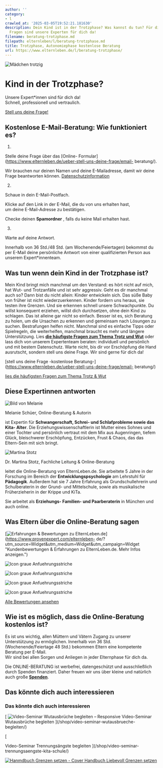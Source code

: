 ```yaml
---
author: ''
category:
- l
crawled_at: '2025-03-05T19:52:21.181630'
description: Dein Kind ist in der Trotzphase? Was kannst du tun? Für diese und andere
  Fragen sind unsere Experten für dich da!
filename: beratung-trotzphase.md
filepath: elternleben/l/beratung-trotzphase.md
title: Trotzphase, Autonomiephase kostenlose Beratung
url: https://www.elternleben.de/l/beratung-trotzphase/
---
```


![Mädchen
trotzig](/fileadmin/_processed_/3/d/csm_Header_Modul_Kita_Kind_u_Entwicklung_iStock_78717839_20b99fd191.jpg)

#  Kind in der Trotzphase?

Unsere Expert*innen sind für dich da!  
Schnell, professionell und vertraulich.

[ Stell uns deine Frage! ](/ueber-stell-uns-deine-frage/email-beratung/)

##  Kostenlose E-Mail-Beratung: Wie funktioniert es?

1.

Stelle deine Frage über das [Online-
Formular](https://www.elternleben.de/ueber-stell-uns-deine-frage/email-
beratung/).

Wir brauchen nur deinen Namen und deine E-Mailadresse, damit wir deine Frage
beantworten können.
[Datenschutzinformation](https://www.elternleben.de/datenschutzerklaerung/)

2.

Schaue in dein E-Mail-Postfach.

Klicke auf den Link in der E-Mail, die du von uns erhalten hast,  
um deine E-Mail-Adresse zu bestätigen.

Checke deinen **Spamordner** , falls du keine Mail erhalten hast.

3.

Warte auf deine Antwort.

Innerhalb von 36 Std./48 Std. (am Wochenende/Feiertagen) bekommst du per
E-Mail deine persönliche Antwort von einer qualifizierten Person aus unserem
Expert*innenteam.

##  Was tun wenn dein Kind in der Trotzphase ist?



Mein Kind bringt mich manchmal um den Verstand: es hört nicht auf mich, hat
Wut- und Trotzanfälle und ist sehr aggressiv. Geht es dir manchmal auch so?
Dann bist du nicht allein: Kinder entwickeln sich. Das süße Baby von früher
ist nicht wiederzuerkennen. Kinder fordern uns heraus, sie testen ihre
Grenzen. Und sie erkennen schnell unsere Schwachpunkte. Du willst konsequent
erziehen, willst dich durchsetzen, ohne dein Kind zu schlagen. Das ist alleine
gar nicht so einfach. Besser ist es, sich Beratung zu holen, um die Ursachen
zu erkennen und gemeinsam nach Lösungen zu suchen. Bestrafungen helfen nicht.
Manchmal sind es einfache Tipps oder Spielregeln, die weiterhelfen, manchmal
braucht es mehr und längere Unterstützung. Lies **[die häufigste Fragen zum
Thema Trotz und Wut](https://www.elternleben.de/haeufige-fragen/trotz-wut/)**
oder lass dich von unserem Expertenteam beraten: individuell und persönlich
und mit bestem Datenschutz. Warte nicht, bis dir vor Erschöpfung die Hand
ausrutscht, sondern stell uns deine Frage. Wir sind gerne für dich da!

[stell uns deine Frage -kostenlose
Beratung-](https://www.elternleben.de/ueber-stell-uns-deine-frage/email-
beratung/)

[lies die häufigsten Fragen zum Thema Trotz &
Wut](https://www.elternleben.de/haeufige-fragen/trotz-wut/)

##  Diese Expertinnen antworten

![Bild von
Melanie](/fileadmin/_processed_/0/e/csm_Melanie_Schu__er_klein_ab7d67e69e.jpg)

Melanie Schüer, Online-Beratung & Autorin

ist Expertin für **Schwangerschaft, Schrei- und Schlafprobleme sowie das Kita-
Alter**. Die Erziehungswissenschaftlerin ist Mutter eines Sohnes und einer
Tochter und persönlich vertraut mit dem Mix aus Augenringen, tiefem Glück,
bleischwerer Erschöpfung, Entzücken, Frust & Chaos, das das Eltern-Sein mit
sich bringt.

![Martina
Stotz](/fileadmin/_processed_/2/4/csm_Dr._Martina_Stotz_NAH_neu_90a21d79e3.jpeg)

Dr. Martina Stotz, Fachliche Leitung & Online-Beratung

leitet die Online-Beratung von ElternLeben.de. Sie arbeitete 5 Jahre in der
Forschung im Bereich der **Entwicklungspsychologie** am Lehrstuhl für
**Pädagogik**. Außerdem hat sie 7 Jahre Erfahrung als Grundschullehrerin und
Schulberaterin in der Grund- und Mittelschule, sowie als musikalische
Früherzieherin in der Krippe und KiTa.

Sie arbeitet als **Erziehungs- Familien- und Paarberaterin** in München und
auch online.

## Was Eltern über die Online-Beratung sagen

[![Erfahrungen & Bewertungen zu
ElternLeben.de](https://images.provenexpert.com/c3/cf/3939b565bac2b7fa43661fc112ec/widget_landscape_300_de_0.png)](https://www.provenexpert.com/elternleben-
de/?utm_source=Widget&utm_medium=Widget&utm_campaign=Widget "Kundenbewertungen
& Erfahrungen zu ElternLeben.de. Mehr Infos anzeigen.")

![Icon graue
Anfuehrungsstriche](/fileadmin/Assets/Icons/anfuehrungsstriche_grau.svg)

![Icon graue
Anfuehrungsstriche](/fileadmin/Assets/Icons/anfuehrungsstriche_grau.svg)

![Icon graue
Anfuehrungsstriche](/fileadmin/Assets/Icons/anfuehrungsstriche_grau.svg)

![Icon graue
Anfuehrungsstriche](/fileadmin/Assets/Icons/anfuehrungsstriche_grau.svg)

[Alle Bewertungen ansehen](https://www.provenexpert.com/elternleben-de/)

##  Wie ist es möglich, dass die Online-Beratung kostenlos ist?

Es ist uns wichtig, allen Müttern und Vätern Zugang zu unserer Unterstützung
zu ermöglichen. Innerhalb von 36 Std. (Wochenende/Feiertage 48 Std.) bekommen
Eltern eine kompetente Beratung per E-Mail.  
Wir sind bei allen Sorgen und Anliegen in jeder Elternphase für dich da.

Die ONLINE-BERATUNG ist werbefrei, datengeschützt und ausschließlich durch
Spenden finanziert. Daher freuen wir uns über kleine und natürlich auch große
**[Spenden](https://www.elternleben.de/spenden/)**.

##  Das könnte dich auch interessieren

### Das könnte dich auch interessieren

[ ![Video-Seminar Wutausbrüche begleiten –
Responsive](/fileadmin/_processed_/5/0/csm_VideoSeminar_Wutausbrueche_teaserbild_01_1a710cf8cb.png)
Video-Seminar Wutausbrüche begleiten ](/shop/video-seminar-wutausbrueche-
begleiten/)

[

Video-Seminar Trennungsängste begleiten ](/shop/video-seminar-
trennungsaengste-kita-schule/)

[ ![Hanmdbuch Grenzen setzen -
Cover](/fileadmin/_processed_/b/9/csm_Handbuch_GrenzenSetzen_teaser_72893a643c.png)
Handbuch Liebevoll Grenzen setzen ](/shop/liebevoll-grenzen-setzen/)

